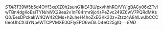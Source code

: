 $START$39W5b5d4OYf3xeXZ0h2sunG1kE43U/pxvhhhRO/VY/igBACy06xZTvlwTBn4dgKoBsiTYN/nWX29ea2v1nF84rmr9jorisPeZvc249Z6wV7PQRdMKsQ0/EesDPckakW4QW42CMs+h2uheH4hoZxEGKk30z+Ztzz4A8hlLwJbCCC6eoUhCXldYNpeWTCPVMXE0QFlyEPO6wDiLD4eO25glQ==$END$